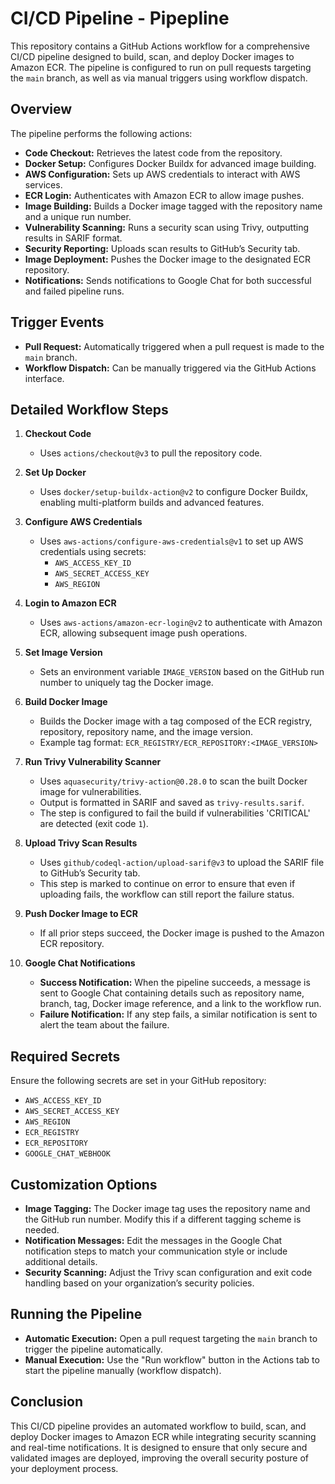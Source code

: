 # CI/CD Pipeline - Pipepline

This repository contains a GitHub Actions workflow for a comprehensive CI/CD pipeline designed to build, scan, and deploy Docker images to Amazon ECR. The pipeline is configured to run on pull requests targeting the `main` branch, as well as via manual triggers using workflow dispatch.

## Overview

The pipeline performs the following actions:
- **Code Checkout:** Retrieves the latest code from the repository.
- **Docker Setup:** Configures Docker Buildx for advanced image building.
- **AWS Configuration:** Sets up AWS credentials to interact with AWS services.
- **ECR Login:** Authenticates with Amazon ECR to allow image pushes.
- **Image Building:** Builds a Docker image tagged with the repository name and a unique run number.
- **Vulnerability Scanning:** Runs a security scan using Trivy, outputting results in SARIF format.
- **Security Reporting:** Uploads scan results to GitHub’s Security tab.
- **Image Deployment:** Pushes the Docker image to the designated ECR repository.
- **Notifications:** Sends notifications to Google Chat for both successful and failed pipeline runs.

## Trigger Events

- **Pull Request:** Automatically triggered when a pull request is made to the `main` branch.
- **Workflow Dispatch:** Can be manually triggered via the GitHub Actions interface.

## Detailed Workflow Steps

1. **Checkout Code**
   - Uses `actions/checkout@v3` to pull the repository code.

2. **Set Up Docker**
   - Uses `docker/setup-buildx-action@v2` to configure Docker Buildx, enabling multi-platform builds and advanced features.

3. **Configure AWS Credentials**
   - Uses `aws-actions/configure-aws-credentials@v1` to set up AWS credentials using secrets:
     - `AWS_ACCESS_KEY_ID`
     - `AWS_SECRET_ACCESS_KEY`
     - `AWS_REGION`

4. **Login to Amazon ECR**
   - Uses `aws-actions/amazon-ecr-login@v2` to authenticate with Amazon ECR, allowing subsequent image push operations.

5. **Set Image Version**
   - Sets an environment variable `IMAGE_VERSION` based on the GitHub run number to uniquely tag the Docker image.

6. **Build Docker Image**
   - Builds the Docker image with a tag composed of the ECR registry, repository, repository name, and the image version.
   - Example tag format: `ECR_REGISTRY/ECR_REPOSITORY:<IMAGE_VERSION>`

7. **Run Trivy Vulnerability Scanner**
   - Uses `aquasecurity/trivy-action@0.28.0` to scan the built Docker image for vulnerabilities.
   - Output is formatted in SARIF and saved as `trivy-results.sarif`.
   - The step is configured to fail the build if vulnerabilities 'CRITICAL' are detected (exit code `1`).

8. **Upload Trivy Scan Results**
   - Uses `github/codeql-action/upload-sarif@v3` to upload the SARIF file to GitHub’s Security tab.
   - This step is marked to continue on error to ensure that even if uploading fails, the workflow can still report the failure status.

9. **Push Docker Image to ECR**
   - If all prior steps succeed, the Docker image is pushed to the Amazon ECR repository.

10. **Google Chat Notifications**
    - **Success Notification:** When the pipeline succeeds, a message is sent to Google Chat containing details such as repository name, branch, tag, Docker image reference, and a link to the workflow run.
    - **Failure Notification:** If any step fails, a similar notification is sent to alert the team about the failure.

## Required Secrets

Ensure the following secrets are set in your GitHub repository:
- `AWS_ACCESS_KEY_ID`
- `AWS_SECRET_ACCESS_KEY`
- `AWS_REGION`
- `ECR_REGISTRY`
- `ECR_REPOSITORY`
- `GOOGLE_CHAT_WEBHOOK`

## Customization Options

- **Image Tagging:** The Docker image tag uses the repository name and the GitHub run number. Modify this if a different tagging scheme is needed.
- **Notification Messages:** Edit the messages in the Google Chat notification steps to match your communication style or include additional details.
- **Security Scanning:** Adjust the Trivy scan configuration and exit code handling based on your organization’s security policies.

## Running the Pipeline

- **Automatic Execution:** Open a pull request targeting the `main` branch to trigger the pipeline automatically.
- **Manual Execution:** Use the "Run workflow" button in the Actions tab to start the pipeline manually (workflow dispatch).

## Conclusion

This CI/CD pipeline provides an automated workflow to build, scan, and deploy Docker images to Amazon ECR while integrating security scanning and real-time notifications. It is designed to ensure that only secure and validated images are deployed, improving the overall security posture of your deployment process.